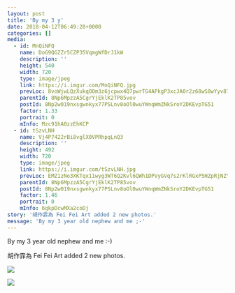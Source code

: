 ```yaml
---
layout: post
title: 'By my 3 y' 
date: 2018-04-12T06:49:28+0000 
categories: [] 
media:
  - id: MnQiNFQ
    name: DoG9QGZZr5CZP35VqmgWfDrJ1kW
    description: ''   
    height: 540
    width: 720
    type: image/jpeg
    link: https://i.imgur.com/MnQiNFQ.jpg
    prevLoc: 8voWjwLQzXukqOOm3z6jcpwx4Q7pwrTG4APkgP3xcJA0r2z68wS8wYyv878xI8w2zwKjGQTZgG0VPN8yfz10xZP4lACw3w4nRBMYTk7kXzjE5QUwLpmrRQK5HKp7DGnBGPfD9041ZAOGsoGx5zLmokSKlEYBWqJNhgzJAg028qfWjjANYgO0tJW1Evvq8ZsqjZNqoBAYi9W7XZvE6QHqny0Nq5Yoh8VOvoK3Q5T8LMrwlyv5HroX6EJk3QSlw8O6Zz9Phxy
    parentId: 8Np6MpzzA5CgrYjEklK2TP85vov
    postId: 8Np2w019nxsgwnkyx77PSLnv8oOl0wuYWnqWmZNkSroY2DKEvpTG51
    factor: 1.33
    portrait: 0
    mInfo: Mzc91hA0zzEhKCP
  - id: tSzvLNH
    name: Vj4P7422rBi8vglX0VPRhpqLnQ3
    description: ''   
    height: 492
    width: 720
    type: image/jpeg
    link: https://i.imgur.com/tSzvLNH.jpg
    prevLoc: EMZ1zNo3XKTqx11wyg3WT6Q2Kvl6QWh1DPVyGVq7s2rKlRGxP5HZpRjNZYZ3u7Xgv6D5ALfxgZ8rYLE2c314vDg9mlczgW9KLJ5oUr1r5z3MVvtlnwWOYmjPfzw6LRgRO6HV1njj0XgltYpj6Np219TKqXjY5q4ycYjXWYy89KFoPPXzAQjvtnXRxkk5PPiXmWVmJp6jt2P4M32Dw5FpzV6ALRODcqnoRDKLp3i9kOO2worjIN7Vqq9E7ZU2zrrX45VBTL2
    parentId: 8Np6MpzzA5CgrYjEklK2TP85vov
    postId: 8Np2w019nxsgwnkyx77PSLnv8oOl0wuYWnqWmZNkSroY2DKEvpTG51
    factor: 1.46
    portrait: 0
    mInfo: 6gkpDcwMXa2coDj
story: '胡作霏為 Fei Fei Art added 2 new photos.'  
message: 'By my 3 year old nephew and me ;-'  
---
```


By my 3 year old nephew and me :-)
 
 
[//]: #story:
胡作霏為 Fei Fei Art added 2 new photos.


[//]: #media:  
<a href="https://i.imgur.com/MnQiNFQ.jpg"><img class="postImage" src="https://i.imgur.com/MnQiNFQh.jpg" />  
</a>    


<a href="https://i.imgur.com/tSzvLNH.jpg"><img class="postImage" src="https://i.imgur.com/tSzvLNHh.jpg" />  
</a>   
